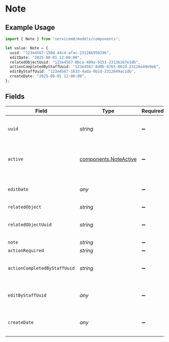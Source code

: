 # Note

## Example Usage

```typescript
import { Note } from "servicem8/models/components";

let value: Note = {
  uuid: "123e4567-150d-44cd-afac-23126695029b",
  editDate: "2025-08-01 12:00:00",
  relatedObjectUuid: "123e4567-0bca-409a-9151-23126167e1db",
  actionCompletedByStaffUuid: "123e4567-0d0b-4765-862d-23126e49e9eb",
  editByStaffUuid: "123e4567-1633-4ada-9b1d-2312649ac1db",
  createDate: "2025-08-01 12:00:00",
};
```

## Fields

| Field                                                          | Type                                                           | Required                                                       | Description                                                    | Example                                                        |
| -------------------------------------------------------------- | -------------------------------------------------------------- | -------------------------------------------------------------- | -------------------------------------------------------------- | -------------------------------------------------------------- |
| `uuid`                                                         | *string*                                                       | :heavy_minus_sign:                                             | Unique identifier for this record                              | 123e4567-150d-44cd-afac-23126695029b                           |
| `active`                                                       | [components.NoteActive](../../models/components/noteactive.md) | :heavy_minus_sign:                                             | Record active/deleted flag.  Valid values are [0,1]            |                                                                |
| `editDate`                                                     | *any*                                                          | :heavy_minus_sign:                                             | Timestamp at which record was last modified                    | 2025-08-01 12:00:00                                            |
| `relatedObject`                                                | *string*                                                       | :heavy_minus_sign:                                             | N/A                                                            |                                                                |
| `relatedObjectUuid`                                            | *string*                                                       | :heavy_minus_sign:                                             | N/A                                                            | 123e4567-0bca-409a-9151-23126167e1db                           |
| `note`                                                         | *string*                                                       | :heavy_minus_sign:                                             | N/A                                                            |                                                                |
| `actionRequired`                                               | *string*                                                       | :heavy_minus_sign:                                             | N/A                                                            |                                                                |
| `actionCompletedByStaffUuid`                                   | *string*                                                       | :heavy_minus_sign:                                             | N/A                                                            | 123e4567-0d0b-4765-862d-23126e49e9eb                           |
| `editByStaffUuid`                                              | *any*                                                          | :heavy_minus_sign:                                             | UUID of Staff Member who last modified record                  | 123e4567-1633-4ada-9b1d-2312649ac1db                           |
| `createDate`                                                   | *any*                                                          | :heavy_minus_sign:                                             | Timestamp at which record was last modified                    | 2025-08-01 12:00:00                                            |